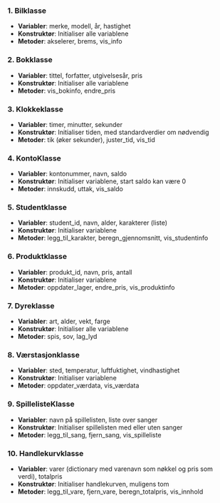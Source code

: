 ### 1. Bilklasse  
- **Variabler**: merke, modell, år, hastighet  
- **Konstruktør**: Initialiser alle variablene  
- **Metoder**: akselerer, brems, vis_info  
  
### 2. Bokklasse  
- **Variabler**: tittel, forfatter, utgivelsesår, pris  
- **Konstruktør**: Initialiser alle variablene  
- **Metoder**: vis_bokinfo, endre_pris  
  
### 3. Klokkeklasse  
- **Variabler**: timer, minutter, sekunder  
- **Konstruktør**: Initialiser tiden, med standardverdier om nødvendig  
- **Metoder**: tik (øker sekunder), juster_tid, vis_tid  
  
### 4. KontoKlasse  
- **Variabler**: kontonummer, navn, saldo  
- **Konstruktør**: Initialiser variablene, start saldo kan være 0  
- **Metoder**: innskudd, uttak, vis_saldo  
  
### 5. Studentklasse  
- **Variabler**: student_id, navn, alder, karakterer (liste)  
- **Konstruktør**: Initialiser variablene  
- **Metoder**: legg_til_karakter, beregn_gjennomsnitt, vis_studentinfo  
  
### 6. Produktklasse  
- **Variabler**: produkt_id, navn, pris, antall  
- **Konstruktør**: Initialiser variablene  
- **Metoder**: oppdater_lager, endre_pris, vis_produktinfo  
  
### 7. Dyreklasse  
- **Variabler**: art, alder, vekt, farge  
- **Konstruktør**: Initialiser alle variablene  
- **Metoder**: spis, sov, lag_lyd  
  
### 8. Værstasjonklasse  
- **Variabler**: sted, temperatur, luftfuktighet, vindhastighet  
- **Konstruktør**: Initialiser variablene  
- **Metoder**: oppdater_værdata, vis_værdata  
  
### 9. SpillelisteKlasse  
- **Variabler**: navn på spillelisten, liste over sanger  
- **Konstruktør**: Initialiser spillelisten med eller uten sanger  
- **Metoder**: legg_til_sang, fjern_sang, vis_spilleliste  
  
### 10. Handlekurvklasse  
- **Variabler**: varer (dictionary med varenavn som nøkkel og pris som verdi), totalpris  
- **Konstruktør**: Initialiser handlekurven, muligens tom  
- **Metoder**: legg_til_vare, fjern_vare, beregn_totalpris, vis_innhold